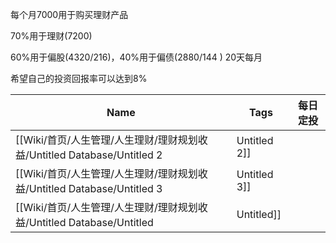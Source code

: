 每个月7000用于购买理财产品

70%用于理财(7200)

60%用于偏股(4320/216)，40%用于偏债(2880/144 ) 20天每月

  

  

  

  

  

  

希望自己的投资回报率可以达到8%

  

  

  

|Name|Tags|每日定投|
|---|---|---|
|[[Wiki/首页/人生管理/人生理财/理财规划收益/Untitled Database/Untitled 2|Untitled 2]]|||
|[[Wiki/首页/人生管理/人生理财/理财规划收益/Untitled Database/Untitled 3|Untitled 3]]|||
|[[Wiki/首页/人生管理/人生理财/理财规划收益/Untitled Database/Untitled|Untitled]]|||